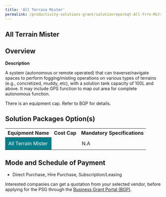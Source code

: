 ```yaml
---
title: 'All Terrain Mister'
permalink: /productivity-solutions-grant/solutionrepo/eqt-All-Trrn-Mstr-Envronmntl-Srvcs
---
```


## All Terrain Mister

## Overview

**Description**

A system (autonomous or remote operated) that can traverse/navigate spaces to perform fogging/misting operations on various types of terrains (e.g., concretized, muddy, etc), with a solution tank capacity of 100L and above. It may include GPS function to map out area for complete autonomous function.

There is an equipment cap. Refer to BGP for details.

## Solution Packages Option(s)

<table>
<tr>
<th><b>Equipment Name</b></th>
<th><b>Cost Cap</b></th>
<th><b>Mandatory Specifications</b></th>
</tr>
<tr>
<td style='padding: 10px; background-color: #037E8A; color: #FFFFFF;'>All Terrain Mister</td>
<td style='padding: 10px;'></td>
<td style='padding: 10px;'>N.A</td>
</tr>
</table>

## Mode and Schedule of Payment

 - Direct Purchase, Hire Purchase, Subscription/Leasing

Interested companies can get a quotation from your selected vendor, before applying for the PSG through the <a href='https://www.businessgrants.gov.sg/' target='_blank' rel='noopener'>Business Grant Portal (BGP)</a>.

<script src="/jquery/resize-tables.js"></script>
